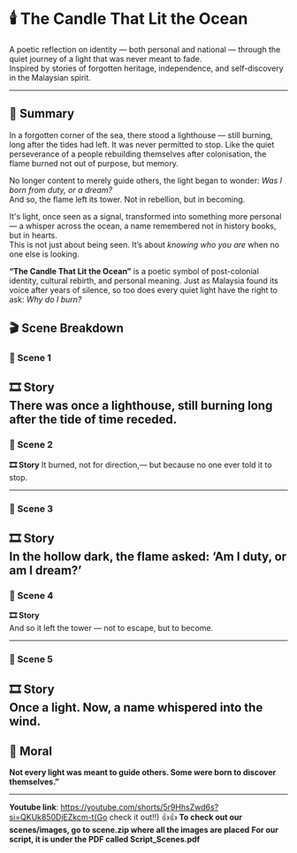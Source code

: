 # 🕯️ The Candle That Lit the Ocean

A poetic reflection on identity — both personal and national — through the quiet journey of a light that was never meant to fade.  
Inspired by stories of forgotten heritage, independence, and self-discovery in the Malaysian spirit.


---

## 📖 Summary

In a forgotten corner of the sea, there stood a lighthouse — still burning, long after the tides had left. It was never permitted to stop. Like the quiet perseverance of a people rebuilding themselves after colonisation, the flame burned not out of purpose, but memory.

No longer content to merely guide others, the light began to wonder: *Was I born from duty, or a dream?*  
And so, the flame left its tower. Not in rebellion, but in becoming.

It's light, once seen as a signal, transformed into something more personal — a whisper across the ocean, a name remembered not in history books, but in hearts.  
This is not just about being seen. It’s about *knowing who you are* when no one else is looking.

**“The Candle That Lit the Ocean”** is a poetic symbol of post-colonial identity, cultural rebirth, and personal meaning. Just as Malaysia found its voice after years of silence, so too does every quiet light have the right to ask: *Why do I burn?*


## 🎬 Scene Breakdown

### 🔹 Scene 1  
**🎞️ Story**  
There was once a lighthouse, still burning long after the tide of time receded.
---

### 🔹 Scene 2  
**🎞️ Story**  It burned, not for direction,— but because no one ever told it to stop.

---

### 🔹 Scene 3  
**🎞️ Story**  
In the hollow dark, the flame asked: ‘Am I duty, or am I dream?’
---

### 🔹 Scene 4  
**🎞️ Story**  
And so it left the tower — not to escape, but to become.

---

### 🔹 Scene 5      
**🎞️ Story**  
Once a light. Now, a name whispered into the wind.
---

## 🌟 Moral  
**Not every light was meant to guide others. Some were born to discover themselves.”**

---

**Youtube link**: https://youtube.com/shorts/5r9HhsZwd6s?si=QKUk850DjEZkcm-t(Go check it out!!) 👍👍
**To check out our scenes/images, go to scene.zip where all the images are placed**
**For our script, it is under the PDF called Script_Scenes.pdf**





